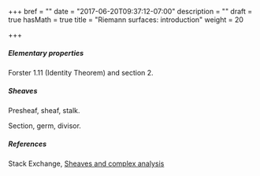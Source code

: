 +++
bref = ""
date = "2017-06-20T09:37:12-07:00"
description = ""
draft = true
hasMath = true
title = "Riemann surfaces: introduction"
weight = 20

+++

##### Elementary properties

Forster 1.11 (Identity Theorem) and section 2.

##### Sheaves

Presheaf, sheaf, stalk.

Section, germ, divisor.

##### References

Stack Exchange, [Sheaves and complex analysis](https://math.stackexchange.com/questions/147561/sheaves-and-complex-analysis)
